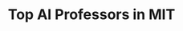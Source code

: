 ---
title: "Top AI Professors in MIT"
excerpt: ""
type: collection
heat: 37342

query: item.affiliation.name contains 'MIT'

topics:
  - AI

images:
  - url: https://web.stanford.edu/group/webdev/identity/public/img/stanford-social.png
    width: 1000
    height: 1000
    title: Stanford University
---